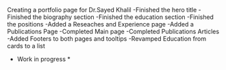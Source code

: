 Creating a portfolio page for Dr.Sayed Khalil
-Finished the hero title
-Finished the biography section
-Finished the education section
-Finished the positions
-Added a Reseaches and Experience page
-Added a Publications Page
-Completed Main page
-Completed Publications Articles
-Added Footers to both pages and tooltips
-Revamped Education from cards to a list
 * Work in progress *
